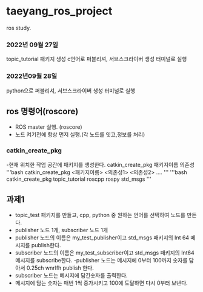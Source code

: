 # taeyang_ros_project
ros study.

### 2022년 09월 27일 
topic_tutorial 패키지 생성
c언어로 퍼블리셔, 서브스크라이버 생성
터미널로 실행

### 2022년09월 28일
python으로 퍼블리셔, 서브스크라이버 생성
터미널로 실행

## ros 명령어(roscore)

- ROS master 실행. (roscore)
- 노드 켜기전에 항상 먼저 실행.(각 노드를 잇고,정보를 처리)



### catkin_create_pkg

-현재 위치한 작업 공간에 패키지를 생성한다.
catkin_create_pkg 패키지이름 의존성
'''bash
    catkin_create_pkg <패키지이름> <의존성1>
    <의존성2> ....
'''
'''bash
    catkin_create_pkg topic_tutorial roscpp
    rospy std_msgs
'''

## 과제1
- topic_test 패키지를 만들고, cpp, python 중 원하는 언어를 선택하여 노드를 만든다.
- publisher 노드 1개, subscriber 노드 1개
- publisher 노드의 이름은 my_test_publisher이고 std_msgs 패키지의 Int 64 메시지를 publish한다.
- subscriber 노드의 이름은 my_test_subscriber이고 std_msgs 패키지의 Int64 메시지를 subscribe한다.
-publisher 노드는 메시지에 0부터 100까지 숫자를 담아서 0.25ch wnrlfh publish 한다.
- subscriber 노드는 메시지에 담긴숫자를 출력한다.
- 메시지에 담는 숫자는 매번 1씩 증가시키고 100에 도달하면 다시 0부터 보낸다.
